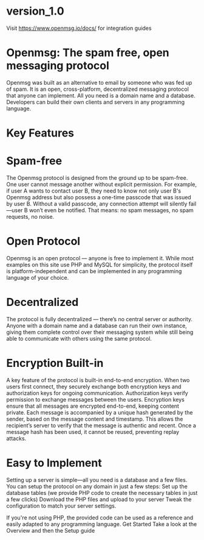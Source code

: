 # version_1.0

Visit https://www.openmsg.io/docs/ for integration guides

# Openmsg: The spam free, open messaging protocol
Openmsg was built as an alternative to email by someone who was fed up of spam. It is an open, cross-platform, decentralized messaging protocol that anyone can implement. All you need is a domain name and a database. Developers can build their own clients and servers in any programming language.


# Key Features
# Spam-free
The Openmsg protocol is designed from the ground up to be spam-free. One user cannot message another without explicit permission. For example, if user A wants to contact user B, they need to know not only user B's Openmsg address but also possess a one-time passcode that was issued by user B. Without a valid passcode, any connection attempt will silently fail—user B won’t even be notified. That means: no spam messages, no spam requests, no noise.

# Open Protocol
Openmsg is an open protocol — anyone is free to implement it. While most examples on this site use PHP and MySQL for simplicity, the protocol itself is platform-independent and can be implemented in any programming language of your choice.

# Decentralized
The protocol is fully decentralized — there’s no central server or authority. Anyone with a domain name and a database can run their own instance, giving them complete control over their messaging system while still being able to communicate with others using the same protocol.

# Encryption Built-in
A key feature of the protocol is built-in end-to-end encryption. When two users first connect, they securely exchange both encryption keys and authorization keys for ongoing communication.
Authorization keys verify permission to exchange messages between the users.
Encryption keys ensure that all messages are encrypted end-to-end, keeping content private.
Each message is accompanied by a unique hash generated by the sender, based on the message content and timestamp. This allows the recipient’s server to verify that the message is authentic and recent. Once a message hash has been used, it cannot be reused, preventing replay attacks.

# Easy to Implement
Setting up a server is simple—all you need is a database and a few files. You can setup the protocol on any domain in just a few steps:
Set up the database tables (we provide PHP code to create the necessary tables in just a few clicks)
Download the PHP files and upload to your server
Tweak the configuration to match your server settings.

If you're not using PHP, the provided code can be used as a reference and easily adapted to any programming language.
Get Started
Take a look at the Overview and then the Setup guide
